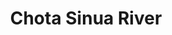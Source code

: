 ---
title: "Chota Sinua River"
title_bn: "ছোট সিনুয়া নদী"
description: "Generated from jalali area of Thakurgaon Sadar Upazilla that finished at Chameshwari through Tepu Hamrihat, Vatgaon, Kachubari and Krishnopur."
---
